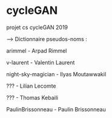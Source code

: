 # cycleGAN
projet cs cycleGAN 2019

--> Dictionnaire pseudos-noms :
  
  arimmel - Arpad Rimmel
  
  v-laurent - Valentin Laurent
  
  night-sky-magician - Ilyas Moutawwakil
  
  ??? - Lilian Lecomte
  
  ??? - Thomas Kebaili
  
  PaulinBrissonneau - Paulin Brissonneau
